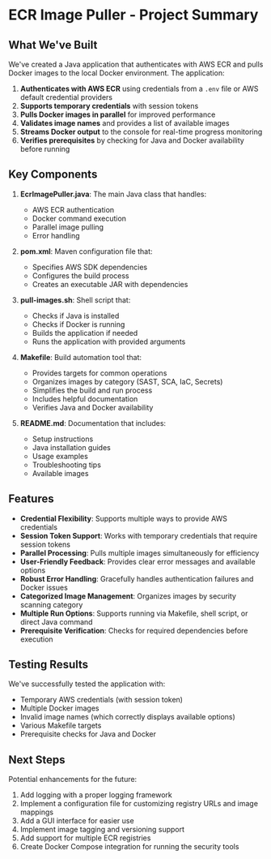 # ECR Image Puller - Project Summary

## What We've Built

We've created a Java application that authenticates with AWS ECR and pulls Docker images to the local Docker environment. The application:

1. **Authenticates with AWS ECR** using credentials from a `.env` file or AWS default credential providers
2. **Supports temporary credentials** with session tokens
3. **Pulls Docker images in parallel** for improved performance
4. **Validates image names** and provides a list of available images
5. **Streams Docker output** to the console for real-time progress monitoring
6. **Verifies prerequisites** by checking for Java and Docker availability before running

## Key Components

1. **EcrImagePuller.java**: The main Java class that handles:
   - AWS ECR authentication
   - Docker command execution
   - Parallel image pulling
   - Error handling

2. **pom.xml**: Maven configuration file that:
   - Specifies AWS SDK dependencies
   - Configures the build process
   - Creates an executable JAR with dependencies

3. **pull-images.sh**: Shell script that:
   - Checks if Java is installed
   - Checks if Docker is running
   - Builds the application if needed
   - Runs the application with provided arguments

4. **Makefile**: Build automation tool that:
   - Provides targets for common operations
   - Organizes images by category (SAST, SCA, IaC, Secrets)
   - Simplifies the build and run process
   - Includes helpful documentation
   - Verifies Java and Docker availability

5. **README.md**: Documentation that includes:
   - Setup instructions
   - Java installation guides
   - Usage examples
   - Troubleshooting tips
   - Available images

## Features

- **Credential Flexibility**: Supports multiple ways to provide AWS credentials
- **Session Token Support**: Works with temporary credentials that require session tokens
- **Parallel Processing**: Pulls multiple images simultaneously for efficiency
- **User-Friendly Feedback**: Provides clear error messages and available options
- **Robust Error Handling**: Gracefully handles authentication failures and Docker issues
- **Categorized Image Management**: Organizes images by security scanning category
- **Multiple Run Options**: Supports running via Makefile, shell script, or direct Java command
- **Prerequisite Verification**: Checks for required dependencies before execution

## Testing Results

We've successfully tested the application with:
- Temporary AWS credentials (with session token)
- Multiple Docker images
- Invalid image names (which correctly displays available options)
- Various Makefile targets
- Prerequisite checks for Java and Docker

## Next Steps

Potential enhancements for the future:
1. Add logging with a proper logging framework
2. Implement a configuration file for customizing registry URLs and image mappings
3. Add a GUI interface for easier use
4. Implement image tagging and versioning support
5. Add support for multiple ECR registries
6. Create Docker Compose integration for running the security tools 